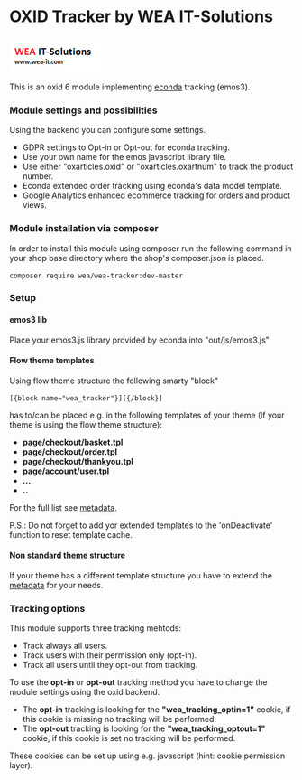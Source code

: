 OXID Tracker by WEA IT-Solutions
======

![WEA IT-Solutions OXID Tracker](wea-it-solutions.png)

This is an oxid 6 module implementing [econda](https://www.econda.de) tracking (emos3).
### Module settings and possibilities
Using the backend you can configure some settings. 
* GDPR settings to Opt-in or Opt-out for econda tracking.
* Use your own name for the emos javascript library file.
* Use either "oxarticles.oxid" or "oxarticles.oxartnum" to track the product number.
* Econda extended order tracking using econda's data model template.
* Google Analytics enhanced ecommerce tracking for orders and product views.

### Module installation via composer
In order to install this module using composer run the following command in your shop base directory where the shop's composer.json is placed.
```
composer require wea/wea-tracker:dev-master
```

### Setup
#### emos3 lib
Place your emos3.js library provided by econda into "out/js/emos3.js"
#### Flow theme templates
Using flow theme structure the following smarty "block" 
```
[{block name="wea_tracker"}][{/block}]
```
has to/can be placed e.g. in the following templates of your theme (if your theme is using the flow theme structure):
* **page/checkout/basket.tpl**
* **page/checkout/order.tpl**
* **page/checkout/thankyou.tpl**
* **page/account/user.tpl**
* **...**
* **..**

For the full list see [metadata](metadata.php).

P.S.: Do not forget to add yor extended templates to the 'onDeactivate' function to reset template cache. 

#### Non standard theme structure 
If your theme has a different template structure you have to extend the [metadata](metadata.php) for your needs.

### Tracking options
This module supports three tracking mehtods: 
* Track always all users.
* Track users with their permission only (opt-in).
* Track all users until they opt-out from tracking.

To use the **opt-in** or **opt-out** tracking method you have to change the module settings using the oxid backend.
* The **opt-in** tracking is looking for the **"wea_tracking_optin=1"** cookie, if this cookie is missing no tracking will be performed.
* The **opt-out** tracking is looking for the **"wea_tracking_optout=1"** cookie, if this cookie is set no tracking will be performed.

These cookies can be set up using e.g. javascript (hint: cookie permission layer).